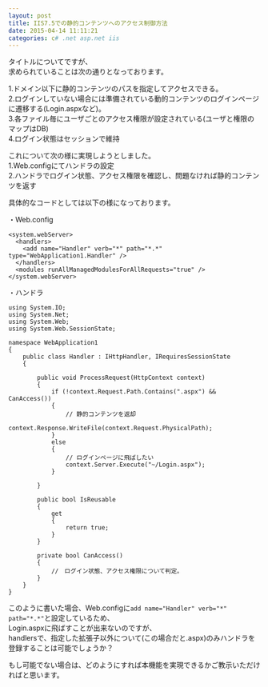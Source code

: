 ```yaml
---
layout: post
title: IIS7.5での静的コンテンツへのアクセス制御方法
date: 2015-04-14 11:11:21
categories: c# .net asp.net iis
---
```

<!-- {% raw %} -->
<p>タイトルについてですが、<br>
求められていることは次の通りとなっております。</p>

<p>1.ドメイン以下に静的コンテンツのパスを指定してアクセスできる。<br>
2.ログインしていない場合には準備されている動的コンテンツのログインページに遷移する(Login.aspxなど)。<br>
3.各ファイル毎にユーザごとのアクセス権限が設定されている(ユーザと権限のマップはDB)<br>
4.ログイン状態はセッションで維持</p>

<p>これについて次の様に実現しようとしました。<br>
1.Web.configにてハンドラの設定<br>
2.ハンドラでログイン状態、アクセス権限を確認し、問題なければ静的コンテンツを返す</p>

<p>具体的なコードとしては以下の様になっております。</p>

<p>・Web.config</p>

<pre><code>&lt;system.webServer&gt;
  &lt;handlers&gt;
    &lt;add name="Handler" verb="*" path="*.*" type="WebApplication1.Handler" /&gt;
  &lt;/handlers&gt;
  &lt;modules runAllManagedModulesForAllRequests="true" /&gt;
&lt;/system.webServer&gt;
</code></pre>

<p>・ハンドラ</p>

<pre><code>using System.IO;
using System.Net;
using System.Web;
using System.Web.SessionState;

namespace WebApplication1
{
    public class Handler : IHttpHandler, IRequiresSessionState
    {

        public void ProcessRequest(HttpContext context)
        {
            if (!context.Request.Path.Contains(".aspx") &amp;&amp; CanAccess())
            {
                // 静的コンテンツを返却
                context.Response.WriteFile(context.Request.PhysicalPath);
            }
            else
            {
                // ログインページに飛ばしたい
                context.Server.Execute("~/Login.aspx");
            }

        }

        public bool IsReusable
        {
            get
            {
                return true;
            }
        }

        private bool CanAccess()
        {
            //　ログイン状態、アクセス権限について判定。
        }
    }
}
</code></pre>

<p>このように書いた場合、Web.configに<code>add name="Handler" verb="*" path="*.*"</code>と設定しているため、<br>
Login.aspxに飛ばすことが出来ないのですが、<br>
handlersで、指定した拡張子以外について(この場合だと.aspx)のみハンドラを登録することは可能でしょうか？</p>

<p>もし可能でない場合は、どのようにすれば本機能を実現できるかご教示いただければと思います。</p>
<!-- {% endraw %} -->
